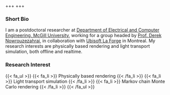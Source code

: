 +++
+++

### Short Bio
I am a postdoctoral researcher at [Department of Electrical and Computer Engineering, McGill University](https://www.mcgill.ca/ece/), working for a group headed by [Prof. Derek Nowrouzezahrai](https://www.cim.mcgill.ca/~derek/), in collaboration with [Ubisoft La Forge](https://www.ubisoft.com/en-us/studio/laforge) in Montreal. My research interests are physically based rendering and light transport simulation, both offline and realtime.

### Research Interest
{{< fa_ul >}}
{{< fa_li >}}
Physically based rendering
{{< /fa_li >}}
{{< fa_li >}}
Light transport simulation
{{< /fa_li >}}
{{< fa_li >}}
Markov chain Monte Carlo rendering
{{< /fa_li >}}
{{< /fa_ul >}}
